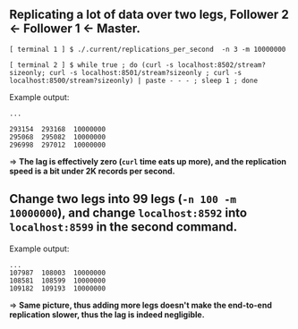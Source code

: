 ## Replicating a lot of data over two legs, Follower 2 <- Follower 1 <- Master.

```
[ terminal 1 ] $ ./.current/replications_per_second  -n 3 -m 10000000

[ terminal 2 ] $ while true ; do (curl -s localhost:8502/stream?sizeonly; curl -s localhost:8501/stream?sizeonly ; curl -s localhost:8500/stream?sizeonly) | paste - - - ; sleep 1 ; done
```

Example output:

```
...

293154  293168  10000000
295068  295082  10000000
296998  297012  10000000
```

=> **The lag is effectively zero (`curl` time eats up more), and the replication speed is a bit under 2K records per second.**

## Change two legs into 99 legs (`-n 100 -m 10000000`), and change `localhost:8592` into `localhost:8599` in the second command.

Example output:

```
...
107987  108003  10000000
108581  108599  10000000
109182  109193  10000000
```

=> **Same picture, thus adding more legs doesn't make the end-to-end replication slower, thus the lag is indeed negligible.**
